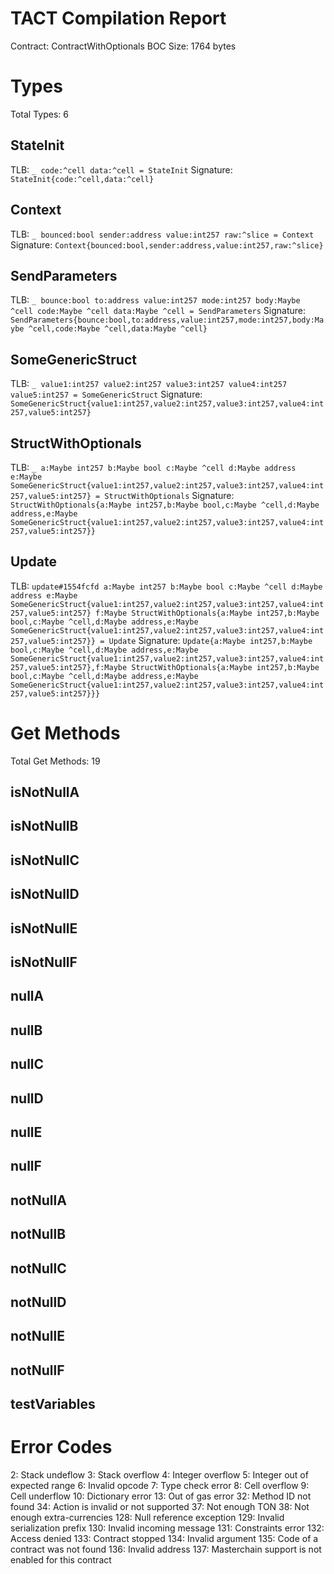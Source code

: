 # TACT Compilation Report
Contract: ContractWithOptionals
BOC Size: 1764 bytes

# Types
Total Types: 6

## StateInit
TLB: `_ code:^cell data:^cell = StateInit`
Signature: `StateInit{code:^cell,data:^cell}`

## Context
TLB: `_ bounced:bool sender:address value:int257 raw:^slice = Context`
Signature: `Context{bounced:bool,sender:address,value:int257,raw:^slice}`

## SendParameters
TLB: `_ bounce:bool to:address value:int257 mode:int257 body:Maybe ^cell code:Maybe ^cell data:Maybe ^cell = SendParameters`
Signature: `SendParameters{bounce:bool,to:address,value:int257,mode:int257,body:Maybe ^cell,code:Maybe ^cell,data:Maybe ^cell}`

## SomeGenericStruct
TLB: `_ value1:int257 value2:int257 value3:int257 value4:int257 value5:int257 = SomeGenericStruct`
Signature: `SomeGenericStruct{value1:int257,value2:int257,value3:int257,value4:int257,value5:int257}`

## StructWithOptionals
TLB: `_ a:Maybe int257 b:Maybe bool c:Maybe ^cell d:Maybe address e:Maybe SomeGenericStruct{value1:int257,value2:int257,value3:int257,value4:int257,value5:int257} = StructWithOptionals`
Signature: `StructWithOptionals{a:Maybe int257,b:Maybe bool,c:Maybe ^cell,d:Maybe address,e:Maybe SomeGenericStruct{value1:int257,value2:int257,value3:int257,value4:int257,value5:int257}}`

## Update
TLB: `update#1554fcfd a:Maybe int257 b:Maybe bool c:Maybe ^cell d:Maybe address e:Maybe SomeGenericStruct{value1:int257,value2:int257,value3:int257,value4:int257,value5:int257} f:Maybe StructWithOptionals{a:Maybe int257,b:Maybe bool,c:Maybe ^cell,d:Maybe address,e:Maybe SomeGenericStruct{value1:int257,value2:int257,value3:int257,value4:int257,value5:int257}} = Update`
Signature: `Update{a:Maybe int257,b:Maybe bool,c:Maybe ^cell,d:Maybe address,e:Maybe SomeGenericStruct{value1:int257,value2:int257,value3:int257,value4:int257,value5:int257},f:Maybe StructWithOptionals{a:Maybe int257,b:Maybe bool,c:Maybe ^cell,d:Maybe address,e:Maybe SomeGenericStruct{value1:int257,value2:int257,value3:int257,value4:int257,value5:int257}}}`

# Get Methods
Total Get Methods: 19

## isNotNullA

## isNotNullB

## isNotNullC

## isNotNullD

## isNotNullE

## isNotNullF

## nullA

## nullB

## nullC

## nullD

## nullE

## nullF

## notNullA

## notNullB

## notNullC

## notNullD

## notNullE

## notNullF

## testVariables

# Error Codes
2: Stack undeflow
3: Stack overflow
4: Integer overflow
5: Integer out of expected range
6: Invalid opcode
7: Type check error
8: Cell overflow
9: Cell underflow
10: Dictionary error
13: Out of gas error
32: Method ID not found
34: Action is invalid or not supported
37: Not enough TON
38: Not enough extra-currencies
128: Null reference exception
129: Invalid serialization prefix
130: Invalid incoming message
131: Constraints error
132: Access denied
133: Contract stopped
134: Invalid argument
135: Code of a contract was not found
136: Invalid address
137: Masterchain support is not enabled for this contract